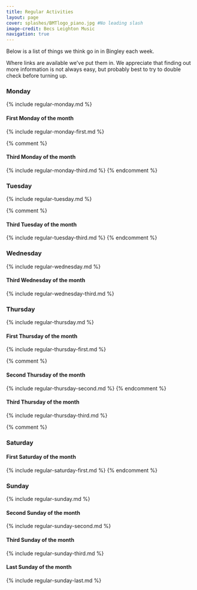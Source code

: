 ```yaml
---
title: Regular Activities
layout: page 
cover: splashes/BMTlogo_piano.jpg #No leading slash
image-credit: Becs Leighton Music
navigation: true
---
```

Below is a list of things we think go in in Bingley each week.

Where links are available we've put them in. We appreciate that finding out more information is not always easy, but probably best to try to double check before turning up.

### Monday 
{% include regular-monday.md %}

#### First Monday of the month
{% include regular-monday-first.md %}

{% comment %}
#### Third Monday  of the month
{% include regular-monday-third.md %}
{% endcomment %}

### Tuesday
{% include regular-tuesday.md %}

{% comment %}
#### Third Tuesday of the month
{% include regular-tuesday-third.md %}
{% endcomment %}

### Wednesday
{% include regular-wednesday.md %}

#### Third Wednesday of the month
{% include regular-wednesday-third.md %}

### Thursday 
{% include regular-thursday.md %}

#### First Thursday of the month
{% include regular-thursday-first.md %}

{% comment %}
#### Second Thursday of the month
{% include regular-thursday-second.md %}
{% endcomment %}

#### Third Thursday of the month
{% include regular-thursday-third.md %}


{% comment %}
### Saturday

#### First Saturday of the month
{% include regular-saturday-first.md %}
{% endcomment %}

### Sunday
{% include regular-sunday.md %}

#### Second Sunday of the month
{% include regular-sunday-second.md %}

#### Third Sunday of the month
{% include regular-sunday-third.md %}

#### Last Sunday of the month
{% include regular-sunday-last.md %}
